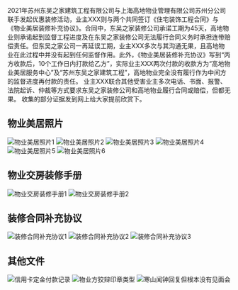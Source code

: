 2021年苏州东吴之家建筑工程有限公司与上海高地物业管理有限公司苏州分公司联手发起优惠装修活动，业主XXX则与两个共同签订《住宅装饰工程合同》与《物业美居装修补充协议》。合同中，东吴之家装修公司承诺工期为45天，高地物业则承诺起到监督工程进度及在东吴之家装修公司无法履行合同义务时承担连带赔偿责任。但东吴之家公司一再延误工期，业主XXX多次与其沟通无果，且高地物业在此过程中并没有起到任何监督作用。此外，《物业美居装修补充协议》写到“丙方收款后，10个工作日内打款给乙方”，实际业主XXX两次付款的收款方为“高地物业美居服务中心”及“苏州东吴之家建筑工程”，高地物业完全没有履行作为中间方的监督进度再付款的责任。
业主XXX联合其他受害业主多次电话、书面、报警、法院起诉、仲裁等方式要求东吴之家装修公司和高地物业履行合同或赔偿，但都无果。
收集的部分证据发到网上给大家提前欣赏下。

## 物业美居照片
![物业美居照片1](物业美居照片1.jpg)
![物业美居照片2](物业美居照片2.jpg)
![物业美居照片3](物业美居照片3.jpg)
![物业美居照片4](物业美居照片4.jpg)
![物业美居照片5](物业美居照片5.jpg)
![物业美居照片6](物业美居照片6.jpg)

## 物业交房装修手册
![物业交房装修手册1](物业交房装修手册1.jpg)
![物业交房装修手册2](物业交房装修手册2.jpg)

## 装修合同补充协议
![装修合同补充协议1](装修合同补充协议1.jpg)
![装修合同补充协议2](装修合同补充协议2.jpg)
![装修合同补充协议3](装修合同补充协议3.jpg)

## 其他文件
![信用卡定金付款记录](信用卡定金付款记录.jpg)
![物业方狡辩印章类型](物业方狡辩印章类型.jpg)
![寒山闻钟回复但根本没有见面会](寒山闻钟回复但根本没有见面会.jpg)
